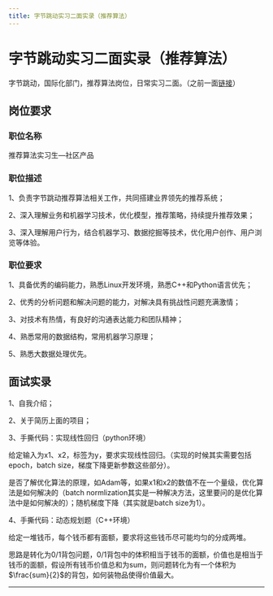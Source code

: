 ```yaml
---
title: 字节跳动实习二面实录（推荐算法）
---
```


# 字节跳动实习二面实录（推荐算法）

<script type="text/javascript" src="/include/head.js"></script>

字节跳动，国际化部门，推荐算法岗位，日常实习二面。（之前一面<a href="https://www.dywan.xyz/zone/202110/300001">链接</a>）

## 岗位要求

### 职位名称

推荐算法实习生—社区产品

### 职位描述

1、负责字节跳动推荐算法相关工作，共同搭建业界领先的推荐系统；

2、深入理解业务和机器学习技术，优化模型，推荐策略，持续提升推荐效果；

3、深入理解用户行为，结合机器学习、数据挖掘等技术，优化用户创作、用户浏览等体验。

### 职位要求

1、具备优秀的编码能力，熟悉Linux开发环境，熟悉C++和Python语言优先；

2、优秀的分析问题和解决问题的能力，对解决具有挑战性问题充满激情；

3、对技术有热情，有良好的沟通表达能力和团队精神；

4、熟悉常用的数据结构，常用机器学习原理；

5、熟悉大数据处理优先。

## 面试实录

1、自我介绍；

2、关于简历上面的项目；

3、手撕代码：实现线性回归（python环境）

给定输入为x1、x2，标签为y，要求实现线性回归。（实现的时候其实需要包括epoch，batch size，梯度下降更新参数这些部分）。

是否了解优化算法的原理，如Adam等，如果x1和x2的数值不在一个量级，优化算法是如何解决的（batch normlization其实是一种解决方法，这里要问的是优化算法中是如何解决的）；随机梯度下降（其实就是batch size为1）。

4、手撕代码：动态规划题（C++环境）

给定一堆钱币，每个钱币都有面额，要求将这些钱币尽可能均匀的分成两堆。

思路是转化为0/1背包问题，0/1背包中的体积相当于钱币的面额，价值也是相当于钱币的面额，假设所有钱币价值总和为sum，则问题转化为有一个体积为$\frac{sum}{2}$的背包，如何装物品使得价值最大。

---

<script type="text/javascript" src="/include/tail.js"></script>
